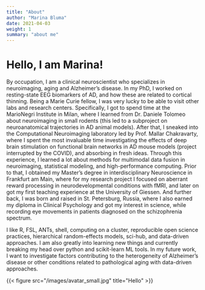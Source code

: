 ```yaml
---
title: "About"
author: "Marina Bluma"
date: 2021-04-03
weight: 1
summary: "about me"
---
```


# Hello, I am Marina!

By occupation, I am a clinical neuroscientist who specializes in neuroimaging, aging and Alzheimer’s disease. In my PhD, I worked on resting-state EEG biomarkers of AD, and how these are related to cortical thinning. Being a Marie Curie fellow, I was very lucky to be able to visit other labs and research centers. Specifically, I got to spend time at the MarioNegri Institute in Milan, where I learned from Dr. Daniele Tolomeo about neuroimaging in small rodents (this led to a subproject on neuroanatomical trajectories in AD animal models). After that, I sneaked into the Computational Neuroimaging laboratory led by Prof. Mallar Chakravarty, where I spent the most invaluable time investigating the effects of deep brain stimulation on functional brain networks in AD mouse models (project interrupted by the COVID), and absorbing in fresh ideas. Through this experience, I learned a lot about methods for multimodal data fusion in neuroimaging, statistical modeling, and high-performance computing.
Prior to that, I obtained my Master’s degree in interdisciplinary Neuroscience in Frankfurt am Main, where for my research project I focused on aberrant reward processing in neurodevelopmental conditions with fMRI, and later on got my first teaching experience at the University of Giessen.
And further back, I was born and raised in St. Petersburg, Russia, where I also earned my diploma in Clinical Psychology and got my interest in science, while recording eye movements in patients diagnosed on the schizophrenia spectrum.

I like R, FSL, ANTs, shell, computing on a cluster, reproducible open science practices, hierarchical random-effects models, sci-hub, and data-driven approaches. I am also greatly into learning new things and currently breaking my head over python and scikit-learn ML tools. In my future work, I want to investigate factors contributing to the heterogeneity of Alzheimer’s disease or other conditions related to pathological aging with data-driven approaches.


{{< figure src="/images/avatar_small.jpg" title="Hello" >}}

